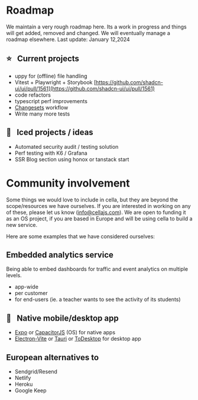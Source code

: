 # Roadmap

We maintain a very rough roadmap here. Its a work in progress and things will get added, removed and changed. We will eventually manage a roadmap elsewhere.
Last update: January 12,2024

## ⭐ &nbsp; Current projects

- uppy for (offline) file handling
- Vitest + Playwright + Storybook [https://github.com/shadcn-ui/ui/pull/1561](https://github.com/shadcn-ui/ui/pull/1561)
- code refactors
- typescript perf improvements
- [Changesets](https://github.com/changesets/changesets) workflow
- Write many more tests

## 🧊 &nbsp; Iced projects / ideas

- Automated security audit / testing solution
- Perf testing with K6 / Grafana
- SSR Blog section using honox or tanstack start

# Community involvement

Some things we would love to include in cella, but they are beyond the scope/resources we have ourselves. If you are interested in working on any of these, please let us know ([info@cellajs.com](mailto:info@cellajs.com)). We are open to funding it as an OS project, if you are based in Europe and will be using cella to build a new service.

Here are some examples that we have considered ourselves:

## Embedded analytics service

Being able to embed dashboards for traffic and event analytics on multiple levels.

- app-wide
- per customer
- for end-users (ie. a teacher wants to see the activity of its students)

## 📱 &nbsp; Native mobile/desktop app

- [Expo](https://expo.dev/) or [CapacitorJS](https://github.com/ionic-team/capacitor) (OS) for native apps
- [Electron-Vite](https://github.com/electron-vite/electron-vite-react) or [Tauri](https://github.com/tauri-apps/tauri) or [ToDesktop](https://www.todesktop.com/) for desktop app

## European alternatives to

- Sendgrid/Resend
- Netlify
- Heroku
- Google Keep
